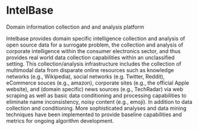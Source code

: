 # IntelBase
Domain information collection and and analysis platform

Intelbase provides domain specific intelligence collection and analysis of open source data for a surrogate problem, the collection and analysis of corporate intelligence within the consumer electronics sector, and thus provides real world data collection capabilities within an unclassified setting.  This collection/analysis infrastructure includes the collection of multimodal data from disparate online resources such as knowledge networks (e.g., Wikipedia), social networks (e.g. Twitter, Reddit), eCommerce souces (e.g., amazon), corporate sites (e.g., the official Apple website), and (domain specific) news sources (e.g., TechRadar) via web scraping as well as basic data conditioning and processing capabilities to eliminate name inconsistency, noisy content (e.g., emoji).  In addition to data collection and conditioning.  More sophisticated analyses and data mining techniques have been implemented to provide baseline capabilities and metrics for ongoing algorithm development. 
